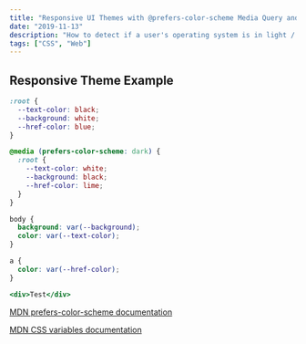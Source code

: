 ```yaml
---
title: "Responsive UI Themes with @prefers-color-scheme Media Query and CSS Variables"
date: "2019-11-13"
description: "How to detect if a user's operating system is in light / dark mode and present a themed UI with CSS variables."
tags: ["CSS", "Web"]
---
```


## Responsive Theme Example

```css
:root {
  --text-color: black;
  --background: white;
  --href-color: blue;
}

@media (prefers-color-scheme: dark) {
  :root {
    --text-color: white;
    --background: black;
    --href-color: lime;
  }
}

body {
  background: var(--background);
  color: var(--text-color);
}

a {
  color: var(--href-color);
}
```

```jsx
<div>Test</div>
```

[MDN prefers-color-scheme documentation](https://developer.mozilla.org/en-US/docs/Web/CSS/@media/prefers-color-scheme)

[MDN CSS variables documentation](https://developer.mozilla.org/en-US/docs/Web/CSS/Using_CSS_custom_properties)
